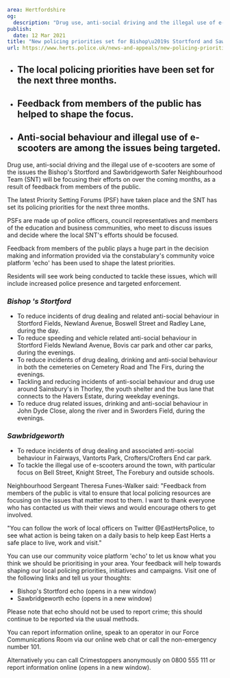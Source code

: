 ```yaml
area: Hertfordshire
og:
  description: "Drug use, anti-social driving and the illegal use of e-scooters are some of the issues the Bishop\u2019s Stortford and Sawbridgeworth Safer Neighbourhood Team (SNT) will be focusing their efforts on over the coming months, as a result of feedback from members of the public."
publish:
  date: 12 Mar 2021
title: "New policing priorities set for Bishop\u2019s Stortford and Sawbridgeworth"
url: https://www.herts.police.uk/news-and-appeals/new-policing-priorities-set-for-bishops-stortford-and-sawbridgeworth-1303a
```

* ## The local policing priorities have been set for the next three months.

 * ## Feedback from members of the public has helped to shape the focus.

 * ## Anti-social behaviour and illegal use of e-scooters are among the issues being targeted.

Drug use, anti-social driving and the illegal use of e-scooters are some of the issues the Bishop's Stortford and Sawbridgeworth Safer Neighbourhood Team (SNT) will be focusing their efforts on over the coming months, as a result of feedback from members of the public.

The latest Priority Setting Forums (PSF) have taken place and the SNT has set its policing priorities for the next three months.

PSFs are made up of police officers, council representatives and members of the education and business communities, who meet to discuss issues and decide where the local SNT's efforts should be focused.

Feedback from members of the public plays a huge part in the decision making and information provided via the constabulary's community voice platform 'echo' has been used to shape the latest priorities.

Residents will see work being conducted to tackle these issues, which will include increased police presence and targeted enforcement.

### _Bishop 's Stortford_

 * To reduce incidents of drug dealing and related anti-social behaviour in Stortford Fields, Newland Avenue, Boswell Street and Radley Lane, during the day.
 * To reduce speeding and vehicle related anti-social behaviour in Stortford Fields Newland Avenue, Bovis car park and other car parks, during the evenings.
 * To reduce incidents of drug dealing, drinking and anti-social behaviour in both the cemeteries on Cemetery Road and The Firs, during the evenings.
 * Tackling and reducing incidents of anti-social behaviour and drug use around Sainsbury's in Thorley, the youth shelter and the bus lane that connects to the Havers Estate, during weekday evenings.
 * To reduce drug related issues, drinking and anti-social behaviour in John Dyde Close, along the river and in Sworders Field, during the evenings.

### _Sawbridgeworth_

 * To reduce incidents of drug dealing and associated anti-social behaviour in Fairways, Vantorts Park, Crofters/Crofters End car park.
 * To tackle the illegal use of e-scooters around the town, with particular focus on Bell Street, Knight Street, The Forebury and outside schools.

Neighbourhood Sergeant Theresa Funes-Walker said: "Feedback from members of the public is vital to ensure that local policing resources are focusing on the issues that matter most to them. I want to thank everyone who has contacted us with their views and would encourage others to get involved.

"You can follow the work of local officers on Twitter @EastHertsPolice, to see what action is being taken on a daily basis to help keep East Herts a safe place to live, work and visit."

You can use our community voice platform 'echo' to let us know what you think we should be prioritising in your area. Your feedback will help towards shaping our local policing priorities, initiatives and campaigns. Visit one of the following links and tell us your thoughts:

 * Bishop's Stortford echo (opens in a new window)
 * Sawbridgeworth echo (opens in a new window)

Please note that echo should not be used to report crime; this should continue to be reported via the usual methods.

You can report information online, speak to an operator in our Force Communications Room via our online web chat or call the non-emergency number 101.

Alternatively you can call Crimestoppers anonymously on 0800 555 111 or report information online (opens in a new window).
